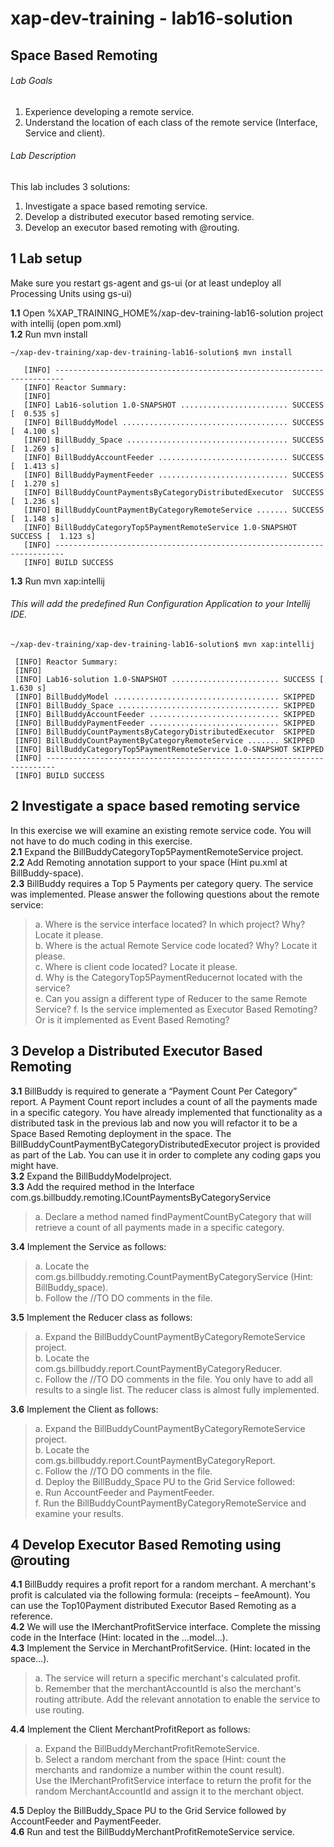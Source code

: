 # xap-dev-training - lab16-solution

## 	Space Based Remoting

###### Lab Goals
1.  Experience developing a remote service.
2.  Understand the location of each class of the remote service (Interface, Service and client).
###### Lab Description
This lab includes 3 solutions:
1. 	Investigate a space based remoting service.
2.	Develop a distributed executor based remoting service.
3.	Develop an executor based remoting with @routing.
## 1 Lab setup
Make sure you restart gs-agent and gs-ui (or at least undeploy all Processing Units using gs-ui)

**1.1** Open %XAP_TRAINING_HOME%/xap-dev-training-lab16-solution project with intellij (open pom.xml)<br>
**1.2** Run mvn install

    ~/xap-dev-training/xap-dev-training-lab16-solution$ mvn install
    
       [INFO] ------------------------------------------------------------------------
       [INFO] Reactor Summary:
       [INFO] 
       [INFO] Lab16-solution 1.0-SNAPSHOT ........................ SUCCESS [  0.535 s]
       [INFO] BillBuddyModel ..................................... SUCCESS [  4.100 s]
       [INFO] BillBuddy_Space .................................... SUCCESS [  1.269 s]
       [INFO] BillBuddyAccountFeeder ............................. SUCCESS [  1.413 s]
       [INFO] BillBuddyPaymentFeeder ............................. SUCCESS [  1.270 s]
       [INFO] BillBuddyCountPaymentsByCategoryDistributedExecutor  SUCCESS [  1.236 s]
       [INFO] BillBuddyCountPaymentByCategoryRemoteService ....... SUCCESS [  1.148 s]
       [INFO] BillBuddyCategoryTop5PaymentRemoteService 1.0-SNAPSHOT SUCCESS [  1.123 s]
       [INFO] ------------------------------------------------------------------------
       [INFO] BUILD SUCCESS


**1.3** Run mvn xap:intellij
###### This will add the predefined Run Configuration Application to your Intellij IDE.

    ~/xap-dev-training/xap-dev-training-lab16-solution$ mvn xap:intellij
    
     [INFO] Reactor Summary:
     [INFO] 
     [INFO] Lab16-solution 1.0-SNAPSHOT ........................ SUCCESS [  1.630 s]
     [INFO] BillBuddyModel ..................................... SKIPPED
     [INFO] BillBuddy_Space .................................... SKIPPED
     [INFO] BillBuddyAccountFeeder ............................. SKIPPED
     [INFO] BillBuddyPaymentFeeder ............................. SKIPPED
     [INFO] BillBuddyCountPaymentsByCategoryDistributedExecutor  SKIPPED
     [INFO] BillBuddyCountPaymentByCategoryRemoteService ....... SKIPPED
     [INFO] BillBuddyCategoryTop5PaymentRemoteService 1.0-SNAPSHOT SKIPPED
     [INFO] ------------------------------------------------------------------------
     [INFO] BUILD SUCCESS

## 2	Investigate a space based remoting service
In this exercise we will examine an existing remote service code. 
You will not have to do much coding in this exercise. <br /> 
**2.1**	Expand the BillBuddyCategoryTop5PaymentRemoteService project. <br /> 
**2.2**	Add Remoting annotation support to your space (Hint pu.xml at BillBuddy-space). <br />
**2.3**	BillBuddy requires a Top 5 Payments per category query. 
The service was implemented. Please answer the following questions about the remote service: <br />

>a.	Where is the service interface located? In which project? Why? Locate it please. <br /> 
b.	Where is the actual Remote Service code located? Why? Locate it please. <br />
c.	Where is client code located? Locate it please. <br />
d.	Why is the CategoryTop5PaymentReducernot located with the service? <br />
e.	Can you assign a different type of Reducer to the same Remote Service?
f.	Is the service implemented as Executor Based Remoting? Or is it implemented as Event Based Remoting?

## 3	Develop a Distributed Executor Based Remoting
**3.1**	BillBuddy is required to generate a “Payment Count Per Category” report. 
A Payment Count report includes a count of all the payments made in a specific category.
You have already implemented that functionality as a distributed task in the previous lab 
and now you will refactor it to be a Space Based Remoting deployment in the space. 
The BillBuddyCountPaymentByCategoryDistributedExecutor project is provided as part of the Lab. 
You can use it in order to complete any coding gaps you might have. <br />
**3.2**	 Expand the BillBuddyModelproject. <br /> 
**3.3**	 Add the required method in the Interface com.gs.billbuddy.remoting.ICountPaymentsByCategoryService <br />

>a.	Declare a method named findPaymentCountByCategory that will retrieve a count of all payments made in a specific category. <br /> 

**3.4**	 Implement the Service as follows: <br />
>a.	Locate the com.gs.billbuddy.remoting.CountPaymentByCategoryService (Hint: BillBuddy_space). <br />
b.	Follow the //TO DO comments in the file. <br />

**3.5**	 Implement the Reducer class as follows: <br />
>a.	Expand the BillBuddyCountPaymentByCategoryRemoteService project. <br />
b.	Locate the com.gs.billbuddy.report.CountPaymentByCategoryReducer. <br />
c.	Follow the //TO DO comments in the file. 
You only have to add all results to a single list. 
The reducer class is almost fully implemented. <br />

**3.6**	 Implement the Client as follows: <br />
>a.	Expand the BillBuddyCountPaymentByCategoryRemoteService project. <br />
b.	Locate the com.gs.billbuddy.report.CountPaymentByCategoryReport. <br />
c.	Follow the //TO DO comments in the file. <br />
d.	Deploy the BillBuddy_Space PU to the Grid Service followed: <br /> 
e.	Run AccountFeeder and PaymentFeeder. <br />
f.	Run the BillBuddyCountPaymentByCategoryRemoteService and examine your results. 

## 4	Develop Executor Based Remoting using @routing
**4.1**	BillBuddy requires a profit report for a random merchant. 
A merchant's profit is calculated via the following formula: (receipts – feeAmount). 
You can use the Top10Payment distributed Executor Based Remoting as a reference. <br />
**4.2**	We will use the IMerchantProfitService interface. 
Complete the missing code in the Interface (Hint: located in the …model…). <br />
**4.3**	Implement the Service in MerchantProfitService. (Hint: located in the space…). <br />
>a.	The service will return a specific merchant's calculated profit. <br />
b.	Remember that the merchantAccountId is also the merchant's routing attribute. 
Add the relevant annotation to enable the service to use routing. <br />

**4.4**	Implement the Client MerchantProfitReport as follows: <br />
>a.	Expand the BillBuddyMerchantProfitRemoteService. <br />
b.	Select a random merchant from the space (Hint: count the merchants and randomize a number within the count result). <br />
Use the IMerchantProfitService interface to return the profit for the random MerchantAccountId and assign it to the merchant object. <br />

**4.5**	Deploy the BillBuddy_Space PU to the Grid Service followed by 
AccountFeeder and PaymentFeeder. <br />
**4.6**	Run and test the BillBuddyMerchantProfitRemoteService service.

